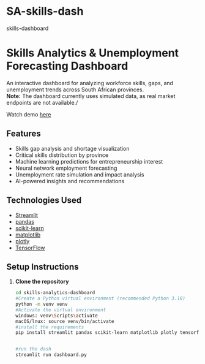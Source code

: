# SA-skills-dash
skills-dashboard
# Skills Analytics & Unemployment Forecasting Dashboard

An interactive dashboard for analyzing workforce skills, gaps, and unemployment trends across South African provinces.  
**Note:** The dashboard currently uses simulated data, as real market endpoints are not available./

Watch demo [here](https://drive.google.com/file/d/1umITO0KS6nOWbx4h0RxmUhbhbzcq-i-M/view?usp=sharing)

## Features

- Skills gap analysis and shortage visualization
- Critical skills distribution by province
- Machine learning predictions for entrepreneurship interest
- Neural network employment forecasting
- Unemployment rate simulation and impact analysis
- AI-powered insights and recommendations

## Technologies Used

- [Streamlit](https://streamlit.io/)
- [pandas](https://pandas.pydata.org/)
- [scikit-learn](https://scikit-learn.org/)
- [matplotlib](https://matplotlib.org/)
- [plotly](https://plotly.com/python/)
- [TensorFlow](https://www.tensorflow.org/)

## Setup Instructions

1. **Clone the repository**
   ```bash
   cd skills-analytics-dashboard
   #Create a Python virtual environment (recommended Python 3.10)
   python -m venv venv
   #Activate the virtual environment
   windows: venv\Scripts\activate
   macOS/lnux: source venv/bin/activate
   #install the requirements
   pip install streamlit pandas scikit-learn matplotlib plotly tensorflow


   #run the dash
   streamlit run dashboard.py

